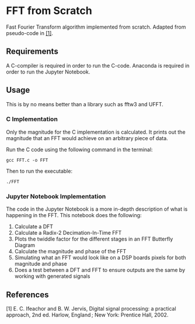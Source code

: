 # FFT from Scratch 
Fast Fourier Transform algorithm implemented from scratch. Adapted from pseudo-code in [[1]](#1).

## Requirements 
A C-compiler is required in order to run the C-code.
Anaconda is required in order to run the Jupyter Notebook.

## Usage
This is by no means better than a library such as fftw3 and UFFT.

### C Implementation
Only the magnitude for the C implementation is calculated. It prints out the magnitude that an FFT would achieve on an arbitrary piece of data.

Run the C code using the following command in the terminal:

    gcc FFT.c -o FFT

Then to run the executable:

    ./FFT

### Jupyter Notebook Implementation 

The code in the Jupyter Notebook is a more in-depth description of what is happening in the FFT. 
This notebook does the following:

1. Calculate a DFT
2. Calculate a Radix-2 Decimation-In-Time FFT
3. Plots the twiddle factor for the different stages in an FFT Butterfly Diagram
4. Calculate the magnitude and phase of the FFT
5. Simulating what an FFT would look like on a DSP boards pixels for both magnitude and phase
6. Does a test between a DFT and FFT to ensure outputs are the same by working with generated signals

## References 
<a id="1">[1]</a>
E. C. Ifeachor and B. W. Jervis, Digital signal processing: a practical approach, 2nd ed. Harlow, England ; New York: Prentice Hall, 2002.
